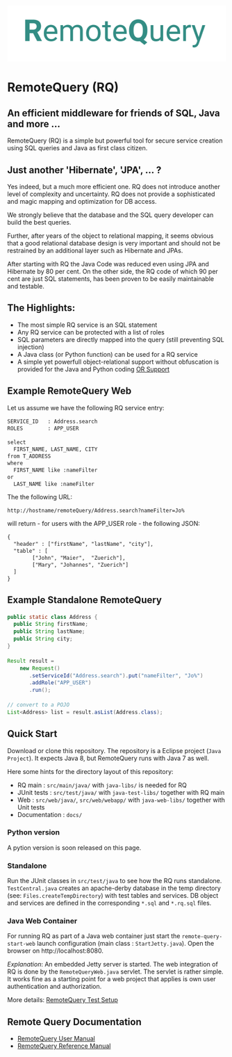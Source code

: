 
![Remote Query](docs/remote-query.png)


# RemoteQuery (RQ)

## An efficient middleware for friends of SQL, Java and more ...


RemoteQuery (RQ) is a simple but powerful tool for secure service creation using SQL 
queries and Java as first class citizen. 

## Just another 'Hibernate', 'JPA', ... ?

Yes indeed, but a much more efficient one. RQ does not introduce another level of complexity
and uncertainty. RQ does not provide a sophisticated and magic mapping and optimization for DB access. 

We strongly believe that the database and the SQL query developer can build the best queries. 

Further, after years of the object to relational mapping, it seems obvious that a good relational database design is very important and should not be restrained by an additional layer such as Hibernate and JPAs.

After starting with RQ the Java Code was reduced even using JPA and Hibernate by 80 per cent. On the other side, the RQ code of which 90 per cent are just SQL statements, has been proven to be easily maintainable and testable.

## The Highlights:

+ The most simple RQ service is an SQL statement
+ Any RQ service can be protected with a list of roles
+ SQL parameters are directly mapped into the query (still preventing SQL injection)
+ A Java class (or Python function) can be used for a RQ service
+ A simple yet powerfull object-relational support without obfuscation is provided for the Java and Python coding [OR Support](docs/object_relational_support.md)


## Example RemoteQuery Web

Let us assume we have the following RQ service entry: 

```
SERVICE_ID   : Address.search
ROLES        : APP_USER

select 
  FIRST_NAME, LAST_NAME, CITY 
from T_ADDRESS 
where 
  FIRST_NAME like :nameFilter 
or 
  LAST_NAME like :nameFilter
```

The the following URL:

```
http://hostname/remoteQuery/Address.search?nameFilter=Jo%
```
 
will return - for users with the APP_USER role - the following JSON:

```
{
  "header" : ["firstName", "lastName", "city"],
  "table" : [
        ["John", "Maier",  "Zuerich"],
        ["Mary", "Johannes", "Zuerich"]
  ]
}
```

## Example Standalone RemoteQuery

```java
public static class Address {
  public String firstName;
  public String lastName;
  public String city;
}

Result result = 
    new Request()
       .setServiceId("Address.search").put("nameFilter", "Jo%")
       .addRole("APP_USER")
       .run();

// convert to a POJO
List<Address> list = result.asList(Address.class);
```


## Quick Start

Download or clone this repository. The repository is a Eclipse project (`Java Project`). 
It expects Java 8, but RemoteQuery runs with Java 7 as well.

Here some hints for the directory layout of this repository:

* RQ main : `src/main/java/` with `java-libs/` is needed for RQ 
* JUnit tests : `src/test/java/` with `java-test-libs/` together with RQ main
* Web : `src/web/java/`, `src/web/webapp/` with `java-web-libs/` together with Unit tests
* Documentation : `docs/`

### Python version

A pytion version is soon released on this page.

### Standalone

Run the JUnit classes in `src/test/java` to see how the RQ runs standalone.
`TestCentral.java` creates an apache-derby database in the temp directory (see: `Files.createTempDirectory`) with test tables and services. DB object and services are defined in the corresponding `*.sql` and `*.rq.sql` files.

### Java Web Container

For running RQ as part of a Java web container just start the `remote-query-start-web` launch configuration (main class : `StartJetty.java`). Open the browser on http://localhost:8080. 

*Explanation*: An embedded Jetty server is started. The web integration of RQ is done by the `RemoteQueryWeb.java` servlet. The servlet is rather simple. It works fine as a starting point for a web project that applies is own user authentication and authorization.

More details:
[RemoteQuery Test Setup](docs/test_setup.md)

## Remote Query Documentation

* [RemoteQuery User Manual](docs/user_manual.md)
* [RemoteQuery Reference Manual](docs/reference_manual.md)

